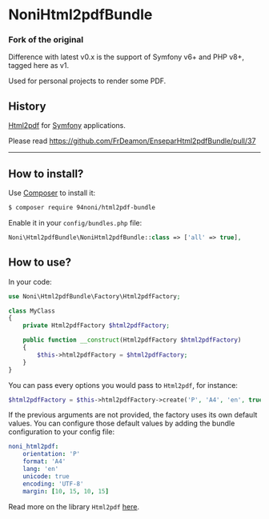 NoniHtml2pdfBundle
==================

### Fork of the original

Difference with latest v0.x is the support of Symfony v6+ and PHP v8+, tagged here as v1.

Used for personal projects to render some PDF.

History
-------

[Html2pdf](https://github.com/spipu/html2pdf) for [Symfony](https://symfony.com) applications.

Please read https://github.com/FrDeamon/EnseparHtml2pdfBundle/pull/37

---

How to install?
---------------

Use [Composer](https://getcomposer.org) to install it:

```bash
$ composer require 94noni/html2pdf-bundle
```

Enable it in your `config/bundles.php` file:

```php
Noni\Html2pdfBundle\NoniHtml2pdfBundle::class => ['all' => true],
```

How to use?
-----------

In your code:

```php
use Noni\Html2pdfBundle\Factory\Html2pdfFactory;

class MyClass
{
    private Html2pdfFactory $html2pdfFactory;

    public function __construct(Html2pdfFactory $html2pdfFactory)
    {
        $this->html2pdfFactory = $html2pdfFactory;
    }
}
```

You can pass every options you would pass to `Html2pdf`, for instance:

```php
$html2pdfFactory = $this->html2pdfFactory->create('P', 'A4', 'en', true, 'UTF-8', [10, 15, 10, 15]);
```

If the previous arguments are not provided, the factory uses its own default values.
You can configure those default values by adding the bundle configuration to your config file:

```yaml
noni_html2pdf:
    orientation: 'P'
    format: 'A4'
    lang: 'en'
    unicode: true
    encoding: 'UTF-8'
    margin: [10, 15, 10, 15]
```

Read more on the library `Html2pdf` [here](https://github.com/spipu/html2pdf/blob/master/doc/README.md).
